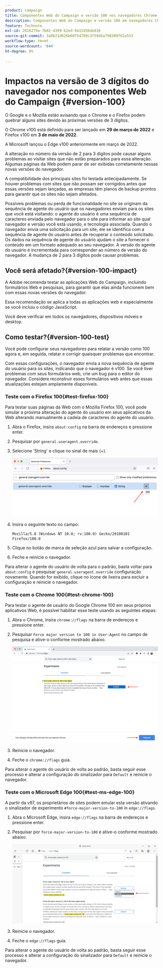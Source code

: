 ```yaml
---
product: campaign
title: Componentes Web do Campaign e versão 100 nos navegadores Chrome Firefox e Edge
description: Componentes Web do Campaign e versão 100 em navegadores Chrome, Firefox e Edge
feature: Technote
exl-id: 2016279a-7b02-4399-b2ed-9a15456de816
source-git-commit: 3a9b21d626b60754789c3f594ba798309f62a553
workflow-type: tm+mt
source-wordcount: '644'
ht-degree: 0%

---
```


# Impactos na versão de 3 dígitos do navegador nos componentes Web do Campaign {#version-100}

O Google e o Mozilla estão avisando que o Chrome e o Firefox podem quebrar alguns sites devido às próximas versões de 3 dígitos.

O Chrome v100 está definido para ser lançado em **29 de março de 2022** e Firefox v100 em **3 de maio de 2022**.

A Microsoft lançou o Edge v100 anteriormente em março de 2022.

A alteração no número da versão de 2 para 3 dígitos pode causar alguns problemas ao visitar sites que não estão preparados para essa alteração. Algumas páginas da Web podem parar de ser exibidas corretamente nessas novas versões do navegador.

A compatibilidade dos principais sites foi testada antecipadamente. Se houver problemas com sites que não possam ser corrigidos antes que essas versões sejam lançadas, as empresas têm planos de backup prontos para garantir que os sites não sejam afetados.

Possíveis problemas ou perda de funcionalidade no site se originam da sequência de agente do usuário que os navegadores enviam para os sites que você está visitando: o agente do usuário é uma sequência de caracteres enviada pelo navegador para o site para informar ao site qual navegador e versão você está usando, e tecnologia associada. Quando o navegador envia uma solicitação para um site, ele se identifica com a sequência de agente do usuário antes de recuperar o conteúdo solicitado. Os dados na sequência de agente do usuário ajudam o site a fornecer o conteúdo em um formato adequado ao seu navegador. A versão do agente do usuário é incrementada para corresponder ao número de versão do navegador. A mudança de 2 para 3 dígitos pode causar problemas.

## Você será afetado?{#version-100-impact}

A Adobe recomenda testar as aplicações Web do Campaign, incluindo formulários Web e pesquisas, para garantir que elas ainda funcionem bem com essas novas versões do navegador.

Essa recomendação se aplica a todas as aplicações web e especialmente se você incluiu o código JavaScript.

Você deve verificar em todos os navegadores, dispositivos móveis e desktop.

## Como testar?{#version-100-test}

Você pode configurar seus navegadores para relatar a versão como 100 agora e, em seguida, relatar e corrigir quaisquer problemas que encontrar.

Com essas configurações, o navegador envia a nova sequência de agente do usuário para os sites, indicando que o navegador é v100. Se você tiver problemas com seus formulários web, crie um bug para o editor do navegador. Considere reconstruir esses formulários web antes que essas atualizações estejam amplamente disponíveis.

### Teste com o Firefox 100{#test-firefox-100}

Para testar suas páginas da Web com o Mozilla Firefox 100, você pode simular a próxima alteração do agente do usuário em seus aplicativos da Web alterando manualmente a cadeia de caracteres do agente do usuário.

1. Abra o Firefox, insira `about:config` na barra de endereços e pressione enter.
1. Pesquisar por `general.useragent.override`.
1. Selecione &#39;String&#39; e clique no sinal de mais (+).

   ![](assets/force-user-agent-firefox.png)

1. Insira o seguinte texto no campo:

   ```
   Mozilla/5.0 (Windows NT 10.0; rv:100.0) Gecko/20100101 Firefox/100.0
   ```

1. Clique no botão de marca de seleção azul para salvar a configuração.
1. Feche e reinicie o navegador.

Para alterar o agente do usuário de volta para o padrão, basta voltar para `about:config` e pesquisar `general.useragent.override` configuração novamente.  Quando for exibido, clique no ícone de lixeira para excluir a configuração e reinicie o navegador.

### Teste com o Chrome 100{#test-chrome-100}

Para testar o agente de usuário do Google Chrome 100 em seus próprios aplicativos Web, é possível habilitar esse teste usando as seguintes etapas:

1. Abra o Chrome, insira `chrome://flags` na barra de endereços e pressione enter.
1. Pesquisar `Force major version to 100 in User-Agent` no campo de pesquisa e ative-o conforme mostrado abaixo.

   ![](assets/force-user-agent-chrome.png)

1. Reinicie o navegador.
1. Feche o `chrome://flags` guia.

Para alterar o agente do usuário de volta ao padrão, basta seguir esse processo e alterar a configuração do sinalizador para `Default` e reinicie o navegador.


### Teste com o Microsoft Edge 100{#test-ms-edge-100}

A partir da v97, os proprietários de sites podem emular esta versão ativando o sinalizador de experimento  `#force-major-version-to-100` in `edge://flags`.

1. Abra o Microsoft Edge, insira `edge://flags` na barra de endereços e pressione enter.
1. Pesquisar por `force-major-version-to-100` e ative-o conforme mostrado abaixo.

   ![](assets/force-user-agent-edge.png)

1. Reinicie o navegador.
1. Feche o `edge://flags` guia.

Para alterar o agente do usuário de volta ao padrão, basta seguir esse processo e alterar a configuração do sinalizador para `Default` e reinicie o navegador.
